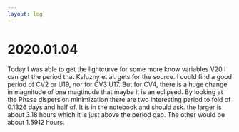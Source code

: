 ```yaml
---
layout: log
---
```



# 2020.01.04


Today I was able to get the lightcurve for some more know variables V20 I can get the period that Kaluzny et al. gets for the source. I could find a good period of CV2 or U19, nor for CV3 U17. But for CV4, there is a huge change in magnitude of one magtinude that maybe it is an eclipsed. By looking at the Phase dispersion minimization there are two interesting period to fold of 0.1326 days and half of. It is in the notebook and should ask. the larger is about 3.18 hours which it is just above the period gap. The other would be about 1.5912 hours. 


